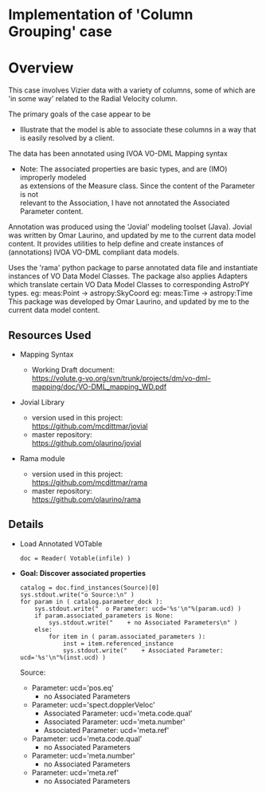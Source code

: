 # Implementation of 'Column Grouping' case

# Overview
  This case involves Vizier data with a variety of columns, some of which 
  are 'in some way' related to the Radial Velocity column.

  The primary goals of the case appear to be
  * Illustrate that the model is able to associate these columns in a way that is easily resolved by a client.

  The data has been annotated using IVOA VO-DML Mapping syntax
  * Note: The associated properties are basic types, and are (IMO) improperly modeled  
          as extensions of the Measure class.  Since the content of the Parameter is not  
          relevant to the Association, I have not annotated the Associated Parameter content.  

  Annotation was produced using the 'Jovial' modeling toolset (Java).  Jovial
  was written by Omar Laurino, and updated by me to the current data model content.
  It provides utilities to help define and create instances of (annotations)
  IVOA VO-DML compliant data models.

  Uses the 'rama' python package to parse annotated data file and instantiate
  instances of VO Data Model Classes.  The package also applies Adapters which
  translate certain VO Data Model Classes to corresponding AstroPY types.
    eg: meas:Point -> astropy:SkyCoord
    eg: meas:Time  -> astropy:Time
  This package was developed by Omar Laurino, and updated by me to the current 
  data model content.

## Resources Used
* Mapping Syntax
  + Working Draft document:  
    https://volute.g-vo.org/svn/trunk/projects/dm/vo-dml-mapping/doc/VO-DML_mapping_WD.pdf

* Jovial Library
  + version used in this project:  
    https://github.com/mcdittmar/jovial
  + master repository:  
    https://github.com/olaurino/jovial

* Rama module
  + version used in this project:  
    https://github.com/mcdittmar/rama
  + master repository:  
    https://github.com/olaurino/rama

## Details
* Load Annotated VOTable
    ```
    doc = Reader( Votable(infile) )
    ```

* **Goal: Discover associated properties**
    ```
    catalog = doc.find_instances(Source)[0]
    sys.stdout.write("o Source:\n" )
    for param in ( catalog.parameter_dock ):
        sys.stdout.write("  o Parameter: ucd='%s'\n"%(param.ucd) )
        if param.associated_parameters is None:
            sys.stdout.write("    + no Associated Parameters\n" )
        else:
            for item in ( param.associated_parameters ):
                inst = item.referenced_instance
                sys.stdout.write("    + Associated Parameter: ucd='%s'\n"%(inst.ucd) )
    ```
   Source:  
    + Parameter: ucd='pos.eq'  
        + no Associated Parameters  
    + Parameter: ucd='spect.dopplerVeloc'  
        + Associated Parameter: ucd='meta.code.qual'  
        + Associated Parameter: ucd='meta.number'  
        + Associated Parameter: ucd='meta.ref'  
    + Parameter: ucd='meta.code.qual'  
        + no Associated Parameters  
    + Parameter: ucd='meta.number'  
        + no Associated Parameters  
    + Parameter: ucd='meta.ref'  
        + no Associated Parameters  
 
 
